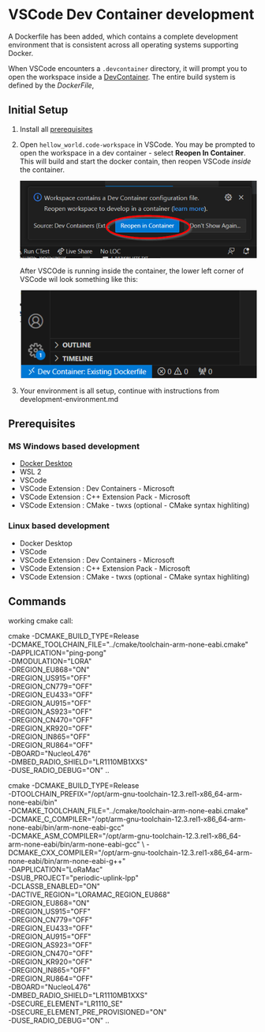 # VSCode Dev Container development

A Dockerfile has been added, which contains a complete development environment that is consistent across all operating systems supporting Docker.

When VSCode encounters a `.devcontainer` directory, it will prompt you to open the workspace inside a [DevContainer](https://code.visualstudio.com/docs/devcontainers/containers).  The entire build system is defined by the *DockerFile*, 

## Initial Setup
1. Install all [prerequisites](##prerequisites)
2. Open `hellow_world.code-workspace` in VSCode.  You may be prompted to open the workspace in a dev container - select **Reopen In Container**.  This will build and start the docker contain, then reopen VSCode *inside* the container. 

    ![Alt text](images/dev_container_prompt.png)

    After VSCOde is running inside the container, the lower left corner of VSCode wil look something like this:

    ![Alt text](images/env_devContainer.png)
3. Your environment is all setup, continue with instructions from development-environment.md

## Prerequisites

### MS Windows based development

* [Docker Desktop](https://www.docker.com/products/docker-desktop/)
* WSL 2
* VSCode
* VSCode Extension : Dev Containers - Microsoft
* VSCode Extension : C++ Extension Pack - Microsoft
* VSCode Extension : CMake - twxs (optional - CMake syntax highliting)

### Linux based development
* Docker Desktop
* VSCode
* VSCode Extension : Dev Containers - Microsoft
* VSCode Extension : C++ Extension Pack - Microsoft
* VSCode Extension : CMake - twxs (optional - CMake syntax highliting)


## Commands
working cmake call:

cmake -DCMAKE_BUILD_TYPE=Release \
        -DCMAKE_TOOLCHAIN_FILE="../cmake/toolchain-arm-none-eabi.cmake" \
        -DAPPLICATION="ping-pong" \
        -DMODULATION="LORA" \
        -DREGION_EU868="ON" \
        -DREGION_US915="OFF" \
        -DREGION_CN779="OFF" \
        -DREGION_EU433="OFF" \
        -DREGION_AU915="OFF" \
        -DREGION_AS923="OFF" \
        -DREGION_CN470="OFF" \
        -DREGION_KR920="OFF" \
        -DREGION_IN865="OFF" \
        -DREGION_RU864="OFF" \
        -DBOARD="NucleoL476" \
        -DMBED_RADIO_SHIELD="LR1110MB1XXS" \
        -DUSE_RADIO_DEBUG="ON" ..



cmake -DCMAKE_BUILD_TYPE=Release \
        -DTOOLCHAIN_PREFIX="/opt/arm-gnu-toolchain-12.3.rel1-x86_64-arm-none-eabi/bin" \
        -DCMAKE_TOOLCHAIN_FILE="../cmake/toolchain-arm-none-eabi.cmake" \
		-DCMAKE_C_COMPILER="/opt/arm-gnu-toolchain-12.3.rel1-x86_64-arm-none-eabi/bin/arm-none-eabi-gcc"  \
		-DCMAKE_ASM_COMPILER="/opt/arm-gnu-toolchain-12.3.rel1-x86_64-arm-none-eabi/bin/arm-none-eabi-gcc"  \ 
		-DCMAKE_CXX_COMPILER="/opt/arm-gnu-toolchain-12.3.rel1-x86_64-arm-none-eabi/bin/arm-none-eabi-g++" \
        -DAPPLICATION="LoRaMac" \
        -DSUB_PROJECT="periodic-uplink-lpp" \
        -DCLASSB_ENABLED="ON" \
        -DACTIVE_REGION="LORAMAC_REGION_EU868" \
        -DREGION_EU868="ON" \
        -DREGION_US915="OFF" \
        -DREGION_CN779="OFF" \
        -DREGION_EU433="OFF" \
        -DREGION_AU915="OFF" \
        -DREGION_AS923="OFF" \
        -DREGION_CN470="OFF" \
        -DREGION_KR920="OFF" \
        -DREGION_IN865="OFF" \
        -DREGION_RU864="OFF" \
        -DBOARD="NucleoL476" \
        -DMBED_RADIO_SHIELD="LR1110MB1XXS" \
        -DSECURE_ELEMENT="LR1110_SE" \
        -DSECURE_ELEMENT_PRE_PROVISIONED="ON" \
        -DUSE_RADIO_DEBUG="ON" ..

